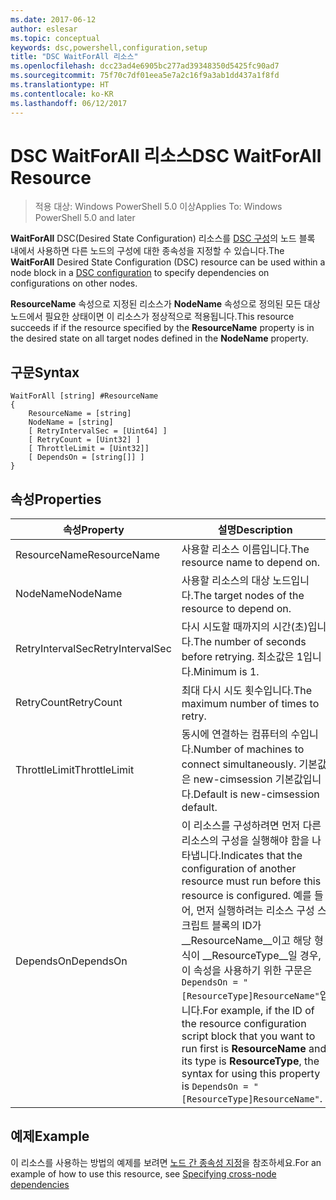 ```yaml
---
ms.date: 2017-06-12
author: eslesar
ms.topic: conceptual
keywords: dsc,powershell,configuration,setup
title: "DSC WaitForAll 리소스"
ms.openlocfilehash: dcc23ad4e6905bc277ad39348350d5425fc90ad7
ms.sourcegitcommit: 75f70c7df01eea5e7a2c16f9a3ab1dd437a1f8fd
ms.translationtype: HT
ms.contentlocale: ko-KR
ms.lasthandoff: 06/12/2017
---
```

# <a name="dsc-waitforall-resource"></a><span data-ttu-id="76b18-103">DSC WaitForAll 리소스</span><span class="sxs-lookup"><span data-stu-id="76b18-103">DSC WaitForAll Resource</span></span>

> <span data-ttu-id="76b18-104">적용 대상: Windows PowerShell 5.0 이상</span><span class="sxs-lookup"><span data-stu-id="76b18-104">Applies To: Windows PowerShell 5.0 and later</span></span>

<span data-ttu-id="76b18-105">**WaitForAll** DSC(Desired State Configuration) 리소스를 [DSC 구성](configurations.md)의 노드 블록 내에서 사용하면 다른 노드의 구성에 대한 종속성을 지정할 수 있습니다.</span><span class="sxs-lookup"><span data-stu-id="76b18-105">The **WaitForAll** Desired State Configuration (DSC) resource can be used within a node block in a [DSC configuration](configurations.md) to specify dependencies on configurations on other nodes.</span></span>

<span data-ttu-id="76b18-106">**ResourceName** 속성으로 지정된 리소스가 **NodeName** 속성으로 정의된 모든 대상 노드에서 필요한 상태이면 이 리소스가 정상적으로 적용됩니다.</span><span class="sxs-lookup"><span data-stu-id="76b18-106">This resource succeeds if if the resource specified by the **ResourceName** property is in the desired state on all target nodes defined in the **NodeName** property.</span></span>


## <a name="syntax"></a><span data-ttu-id="76b18-107">구문</span><span class="sxs-lookup"><span data-stu-id="76b18-107">Syntax</span></span>

```
WaitForAll [string] #ResourceName
{
    ResourceName = [string]
    NodeName = [string]
    [ RetryIntervalSec = [Uint64] ]
    [ RetryCount = [Uint32] ] 
    [ ThrottleLimit = [Uint32]]
    [ DependsOn = [string[]] ]
}
```

## <a name="properties"></a><span data-ttu-id="76b18-108">속성</span><span class="sxs-lookup"><span data-stu-id="76b18-108">Properties</span></span>

|  <span data-ttu-id="76b18-109">속성</span><span class="sxs-lookup"><span data-stu-id="76b18-109">Property</span></span>  |  <span data-ttu-id="76b18-110">설명</span><span class="sxs-lookup"><span data-stu-id="76b18-110">Description</span></span>   | 
|---|---| 
| <span data-ttu-id="76b18-111">ResourceName</span><span class="sxs-lookup"><span data-stu-id="76b18-111">ResourceName</span></span>| <span data-ttu-id="76b18-112">사용할 리소스 이름입니다.</span><span class="sxs-lookup"><span data-stu-id="76b18-112">The resource name to depend on.</span></span>| 
| <span data-ttu-id="76b18-113">NodeName</span><span class="sxs-lookup"><span data-stu-id="76b18-113">NodeName</span></span>| <span data-ttu-id="76b18-114">사용할 리소스의 대상 노드입니다.</span><span class="sxs-lookup"><span data-stu-id="76b18-114">The target nodes of the resource to depend on.</span></span>| 
| <span data-ttu-id="76b18-115">RetryIntervalSec</span><span class="sxs-lookup"><span data-stu-id="76b18-115">RetryIntervalSec</span></span>| <span data-ttu-id="76b18-116">다시 시도할 때까지의 시간(초)입니다.</span><span class="sxs-lookup"><span data-stu-id="76b18-116">The number of seconds before retrying.</span></span> <span data-ttu-id="76b18-117">최소값은 1입니다.</span><span class="sxs-lookup"><span data-stu-id="76b18-117">Minimum is 1.</span></span>| 
| <span data-ttu-id="76b18-118">RetryCount</span><span class="sxs-lookup"><span data-stu-id="76b18-118">RetryCount</span></span>| <span data-ttu-id="76b18-119">최대 다시 시도 횟수입니다.</span><span class="sxs-lookup"><span data-stu-id="76b18-119">The maximum number of times to retry.</span></span>| 
| <span data-ttu-id="76b18-120">ThrottleLimit</span><span class="sxs-lookup"><span data-stu-id="76b18-120">ThrottleLimit</span></span>| <span data-ttu-id="76b18-121">동시에 연결하는 컴퓨터의 수입니다.</span><span class="sxs-lookup"><span data-stu-id="76b18-121">Number of machines to connect simultaneously.</span></span> <span data-ttu-id="76b18-122">기본값은 new-cimsession 기본값입니다.</span><span class="sxs-lookup"><span data-stu-id="76b18-122">Default is new-cimsession default.</span></span>| 
| <span data-ttu-id="76b18-123">DependsOn</span><span class="sxs-lookup"><span data-stu-id="76b18-123">DependsOn</span></span> | <span data-ttu-id="76b18-124">이 리소스를 구성하려면 먼저 다른 리소스의 구성을 실행해야 함을 나타냅니다.</span><span class="sxs-lookup"><span data-stu-id="76b18-124">Indicates that the configuration of another resource must run before this resource is configured.</span></span> <span data-ttu-id="76b18-125">예를 들어, 먼저 실행하려는 리소스 구성 스크립트 블록의 ID가 __ResourceName__이고 해당 형식이 __ResourceType__일 경우, 이 속성을 사용하기 위한 구문은 `DependsOn = "[ResourceType]ResourceName"`입니다.</span><span class="sxs-lookup"><span data-stu-id="76b18-125">For example, if the ID of the resource configuration script block that you want to run first is __ResourceName__ and its type is __ResourceType__, the syntax for using this property is `DependsOn = "[ResourceType]ResourceName"`.</span></span>|


## <a name="example"></a><span data-ttu-id="76b18-126">예제</span><span class="sxs-lookup"><span data-stu-id="76b18-126">Example</span></span>

<span data-ttu-id="76b18-127">이 리소스를 사용하는 방법의 예제를 보려면 [노드 간 종속성 지정](crossNodeDependencies.md)을 참조하세요.</span><span class="sxs-lookup"><span data-stu-id="76b18-127">For an example of how to use this resource, see [Specifying cross-node dependencies](crossNodeDependencies.md)</span></span>

